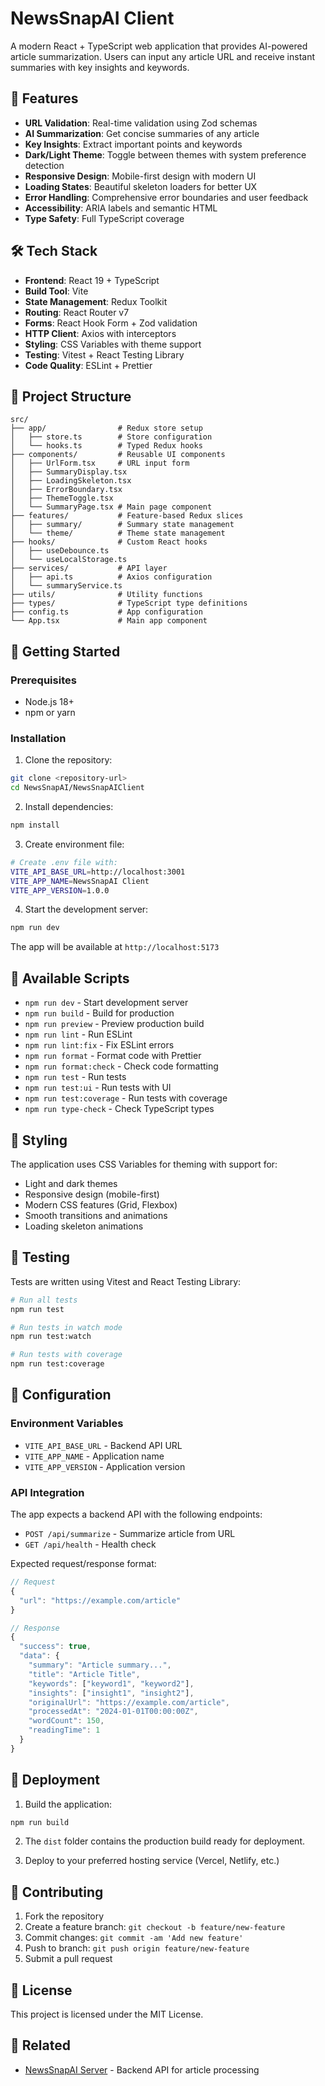 # NewsSnapAI Client

A modern React + TypeScript web application that provides AI-powered article summarization. Users can input any article URL and receive instant summaries with key insights and keywords.

## 🚀 Features

- **URL Validation**: Real-time validation using Zod schemas
- **AI Summarization**: Get concise summaries of any article
- **Key Insights**: Extract important points and keywords
- **Dark/Light Theme**: Toggle between themes with system preference detection
- **Responsive Design**: Mobile-first design with modern UI
- **Loading States**: Beautiful skeleton loaders for better UX
- **Error Handling**: Comprehensive error boundaries and user feedback
- **Accessibility**: ARIA labels and semantic HTML
- **Type Safety**: Full TypeScript coverage

## 🛠️ Tech Stack

- **Frontend**: React 19 + TypeScript
- **Build Tool**: Vite
- **State Management**: Redux Toolkit
- **Routing**: React Router v7
- **Forms**: React Hook Form + Zod validation
- **HTTP Client**: Axios with interceptors
- **Styling**: CSS Variables with theme support
- **Testing**: Vitest + React Testing Library
- **Code Quality**: ESLint + Prettier

## 📁 Project Structure

```
src/
├── app/                # Redux store setup
│   ├── store.ts        # Store configuration
│   └── hooks.ts        # Typed Redux hooks
├── components/         # Reusable UI components
│   ├── UrlForm.tsx     # URL input form
│   ├── SummaryDisplay.tsx
│   ├── LoadingSkeleton.tsx
│   ├── ErrorBoundary.tsx
│   ├── ThemeToggle.tsx
│   └── SummaryPage.tsx # Main page component
├── features/           # Feature-based Redux slices
│   ├── summary/        # Summary state management
│   └── theme/          # Theme state management
├── hooks/              # Custom React hooks
│   ├── useDebounce.ts
│   └── useLocalStorage.ts
├── services/           # API layer
│   ├── api.ts          # Axios configuration
│   └── summaryService.ts
├── utils/              # Utility functions
├── types/              # TypeScript type definitions
├── config.ts           # App configuration
└── App.tsx             # Main app component
```

## 🚦 Getting Started

### Prerequisites

- Node.js 18+
- npm or yarn

### Installation

1. Clone the repository:

```bash
git clone <repository-url>
cd NewsSnapAI/NewsSnapAIClient
```

2. Install dependencies:

```bash
npm install
```

3. Create environment file:

```bash
# Create .env file with:
VITE_API_BASE_URL=http://localhost:3001
VITE_APP_NAME=NewsSnapAI Client
VITE_APP_VERSION=1.0.0
```

4. Start the development server:

```bash
npm run dev
```

The app will be available at `http://localhost:5173`

## 📜 Available Scripts

- `npm run dev` - Start development server
- `npm run build` - Build for production
- `npm run preview` - Preview production build
- `npm run lint` - Run ESLint
- `npm run lint:fix` - Fix ESLint errors
- `npm run format` - Format code with Prettier
- `npm run format:check` - Check code formatting
- `npm run test` - Run tests
- `npm run test:ui` - Run tests with UI
- `npm run test:coverage` - Run tests with coverage
- `npm run type-check` - Check TypeScript types

## 🎨 Styling

The application uses CSS Variables for theming with support for:

- Light and dark themes
- Responsive design (mobile-first)
- Modern CSS features (Grid, Flexbox)
- Smooth transitions and animations
- Loading skeleton animations

## 🧪 Testing

Tests are written using Vitest and React Testing Library:

```bash
# Run all tests
npm run test

# Run tests in watch mode
npm run test:watch

# Run tests with coverage
npm run test:coverage
```

## 🔧 Configuration

### Environment Variables

- `VITE_API_BASE_URL` - Backend API URL
- `VITE_APP_NAME` - Application name
- `VITE_APP_VERSION` - Application version

### API Integration

The app expects a backend API with the following endpoints:

- `POST /api/summarize` - Summarize article from URL
- `GET /api/health` - Health check

Expected request/response format:

```typescript
// Request
{
  "url": "https://example.com/article"
}

// Response
{
  "success": true,
  "data": {
    "summary": "Article summary...",
    "title": "Article Title",
    "keywords": ["keyword1", "keyword2"],
    "insights": ["insight1", "insight2"],
    "originalUrl": "https://example.com/article",
    "processedAt": "2024-01-01T00:00:00Z",
    "wordCount": 150,
    "readingTime": 1
  }
}
```

## 🚀 Deployment

1. Build the application:

```bash
npm run build
```

2. The `dist` folder contains the production build ready for deployment.

3. Deploy to your preferred hosting service (Vercel, Netlify, etc.)

## 🤝 Contributing

1. Fork the repository
2. Create a feature branch: `git checkout -b feature/new-feature`
3. Commit changes: `git commit -am 'Add new feature'`
4. Push to branch: `git push origin feature/new-feature`
5. Submit a pull request

## 📝 License

This project is licensed under the MIT License.

## 🔗 Related

- [NewsSnapAI Server](../NewsSnapAIServer) - Backend API for article processing
